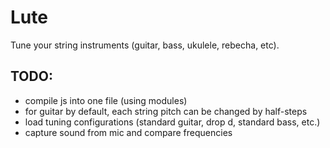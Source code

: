 # Lute

Tune your string instruments (guitar, bass, ukulele, rebecha, etc).

## TODO:

  * compile js into one file (using modules)
  * for guitar by default, each string pitch can be changed by half-steps
  * load tuning configurations (standard guitar, drop d, standard bass, etc.)
  * capture sound from mic and compare frequencies
